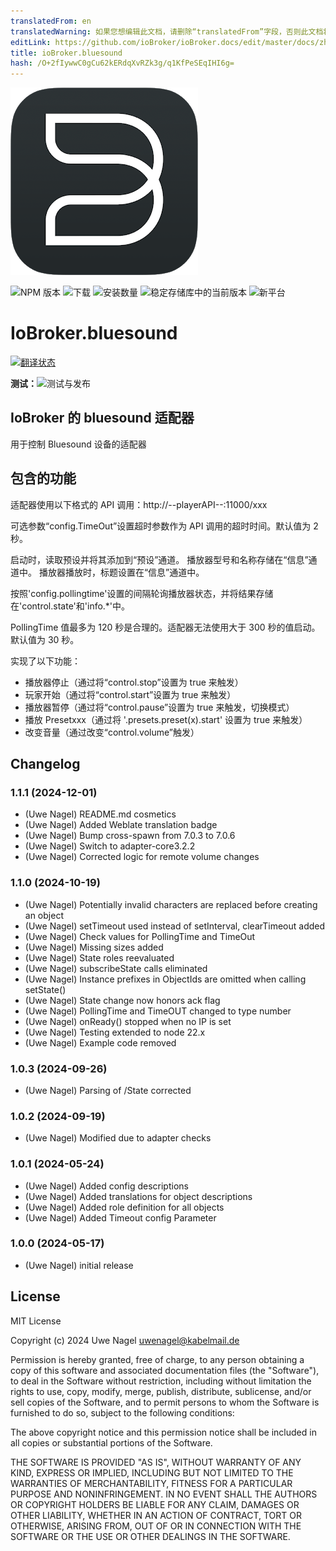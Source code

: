 ```yaml
---
translatedFrom: en
translatedWarning: 如果您想编辑此文档，请删除“translatedFrom”字段，否则此文档将再次自动翻译
editLink: https://github.com/ioBroker/ioBroker.docs/edit/master/docs/zh-cn/adapterref/iobroker.bluesound/README.md
title: ioBroker.bluesound
hash: /O+2fIywwC0gCu62kERdqXvRZk3g/q1KfPeSEqIHI6g=
---
```

![标识](../../../en/adapterref/iobroker.bluesound/admin/bluesound.png)

![NPM 版本](https://img.shields.io/npm/v/iobroker.bluesound.svg)
![下载](https://img.shields.io/npm/dm/iobroker.bluesound.svg)
![安装数量](https://iobroker.live/badges/bluesound-installed.svg)
![稳定存储库中的当前版本](https://iobroker.live/badges/bluesound-stable.svg)
![新平台](https://nodei.co/npm/iobroker.bluesound.png?downloads=true)

# IoBroker.bluesound
[![翻译状态](https://weblate.iobroker.net/widgets/adapters/-/bluesound/svg-badge.svg)](https://weblate.iobroker.net/engage/adapters/?utm_source=widget)

**测试：**![测试与发布](https://github.com/Uwe1958/ioBroker.bluesound/workflows/Test%20and%20Release/badge.svg)

## IoBroker 的 bluesound 适配器
用于控制 Bluesound 设备的适配器

## 包含的功能
适配器使用以下格式的 API 调用：http://--playerAPI--:11000/xxx

可选参数“config.TimeOut”设置超时参数作为 API 调用的超时时间。默认值为 2 秒。

启动时，读取预设并将其添加到“预设”通道。
播放器型号和名称存储在“信息”通道中。
播放器播放时，标题设置在“信息”通道中。

按照'config.pollingtime'设置的间隔轮询播放器状态，并将结果存储在'control.state'和'info.\*'中。

PollingTime 值最多为 120 秒是合理的。适配器无法使用大于 300 秒的值启动。默认值为 30 秒。

实现了以下功能：

- 播放器停止（通过将“control.stop”设置为 true 来触发）
- 玩家开始（通过将“control.start”设置为 true 来触发）
- 播放器暂停（通过将“control.pause”设置为 true 来触发，切换模式）
- 播放 Presetxxx（通过将 '.presets.preset(x).start' 设置为 true 来触发）
- 改变音量（通过改变“control.volume”触发）

## Changelog

<!--
    Placeholder for the next version (at the beginning of the line):
    ### **WORK IN PROGRESS**
-->
### 1.1.1 (2024-12-01)

-   (Uwe Nagel) README.md cosmetics
-   (Uwe Nagel) Added Weblate translation badge
-   (Uwe Nagel) Bump cross-spawn from 7.0.3 to 7.0.6
-   (Uwe Nagel) Switch to adapter-core3.2.2
-   (Uwe Nagel) Corrected logic for remote volume changes

### 1.1.0 (2024-10-19)

-   (Uwe Nagel) Potentially invalid characters are replaced before creating an object
-   (Uwe Nagel) setTimeout used instead of setInterval, clearTimeout added
-   (Uwe Nagel) Check values for PollingTime and TimeOut
-   (Uwe Nagel) Missing sizes added
-   (Uwe Nagel) State roles reevaluated
-   (Uwe Nagel) subscribeState calls eliminated
-   (Uwe Nagel) Instance prefixes in ObjectIds are omitted when calling setState()
-   (Uwe Nagel) State change now honors ack flag
-   (Uwe Nagel) PollingTime and TimeOUT changed to type number
-   (Uwe Nagel) onReady() stopped when no IP is set
-   (Uwe Nagel) Testing extended to node 22.x
-   (Uwe Nagel) Example code removed

### 1.0.3 (2024-09-26)

-   (Uwe Nagel) Parsing of /State corrected

### 1.0.2 (2024-09-19)

-   (Uwe Nagel) Modified due to adapter checks

### 1.0.1 (2024-05-24)

-   (Uwe Nagel) Added config descriptions
-   (Uwe Nagel) Added translations for object descriptions
-   (Uwe Nagel) Added role definition for all objects
-   (Uwe Nagel) Added Timeout config Parameter

### 1.0.0 (2024-05-17)

-   (Uwe Nagel) initial release

## License

MIT License

Copyright (c) 2024 Uwe Nagel <uwenagel@kabelmail.de>

Permission is hereby granted, free of charge, to any person obtaining a copy
of this software and associated documentation files (the "Software"), to deal
in the Software without restriction, including without limitation the rights
to use, copy, modify, merge, publish, distribute, sublicense, and/or sell
copies of the Software, and to permit persons to whom the Software is
furnished to do so, subject to the following conditions:

The above copyright notice and this permission notice shall be included in all
copies or substantial portions of the Software.

THE SOFTWARE IS PROVIDED "AS IS", WITHOUT WARRANTY OF ANY KIND, EXPRESS OR
IMPLIED, INCLUDING BUT NOT LIMITED TO THE WARRANTIES OF MERCHANTABILITY,
FITNESS FOR A PARTICULAR PURPOSE AND NONINFRINGEMENT. IN NO EVENT SHALL THE
AUTHORS OR COPYRIGHT HOLDERS BE LIABLE FOR ANY CLAIM, DAMAGES OR OTHER
LIABILITY, WHETHER IN AN ACTION OF CONTRACT, TORT OR OTHERWISE, ARISING FROM,
OUT OF OR IN CONNECTION WITH THE SOFTWARE OR THE USE OR OTHER DEALINGS IN THE
SOFTWARE.